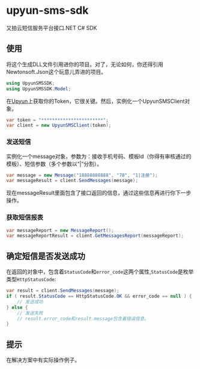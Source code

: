# upyun-sms-sdk
又拍云短信服务平台接口.NET C# SDK

## 使用

将这个生成DLL文件引用进你的项目。对了，无论如何，你还得引用Newtonsoft.Json这个玩意儿弄进的项目。
```csharp
using UpyunSMSSDK;
using UpyunSMSSDK.Model;
```
在[Upyun](https://sms.upyun.com/settings)上获取你的Token，它很关键。然后，实例化一个UpyunSMSClient对象。
```csharp
var token = "***********************";
var client = new UpyunSMSClient(token);
```

### 发送短信
实例化一个message对象，参数为：接收手机号码、模板Id（你得有审核通过的模板）、短信参数（多个参数以“|”分割）。
```csharp
var message = new Message("18888888888", "78", "1|注册");
var messageResult = client.SendMessages(message);
```

现在messageResult里面包含了接口返回的信息，通过这些信息再进行你下一步操作。

### 获取短信报表
```csharp
var messageReport = new MessageReport();
var messageReportResult = client.GetMessagesReport(messageReport);
```

## 确定短信是否发送成功
在返回的对象中，包含着```StatusCode```和```error_code```这两个属性,```StatusCode```是枚举类型```HttpStatusCode```:
```csharp
var result = client.SendMessages(message);
if ( result.StatusCode == HttpStatusCode.OK && error_code == null ) {
    // 发送成功
} else {
    // 发送失败
    // result.error_code和result.message包含着错误信息。
}
```

## 提示
在解决方案中有实际操作例子。

